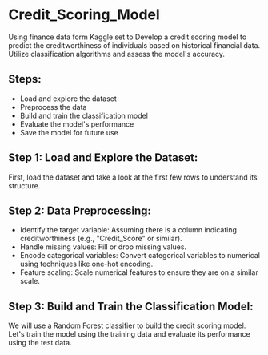 # Credit_Scoring_Model
Using finance data form Kaggle set to Develop a credit scoring model to predict the creditworthiness of individuals based on historical financial data. Utilize classification algorithms and assess the model's accuracy.

## Steps:
- Load and explore the dataset
- Preprocess the data
- Build and train the classification model
- Evaluate the model's performance
- Save the model for future use

## Step 1: Load and Explore the Dataset:
First, load the dataset and take a look at the first few rows to understand its structure.

## Step 2: Data Preprocessing:
- Identify the target variable: Assuming there is a column indicating creditworthiness (e.g., "Credit_Score" or similar).
- Handle missing values: Fill or drop missing values.
- Encode categorical variables: Convert categorical variables to numerical using techniques like one-hot encoding.
- Feature scaling: Scale numerical features to ensure they are on a similar scale.

## Step 3: Build and Train the Classification Model:
We will use a Random Forest classifier to build the credit scoring model. Let's train the model using the training data and evaluate its performance using the test data.
